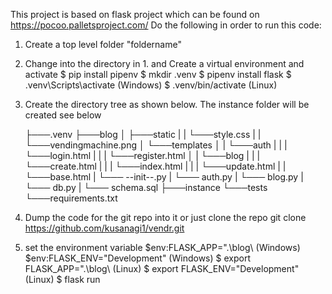 This project is based on flask project which can be found on https://pocoo.palletsproject.com/
Do the following in order to run this code:

1. Create a top level folder "foldername"
2. Change into the directory in 1. and Create a virtual environment and activate
   $ pip install pipenv
   $ mkdir .venv
   $ pipenv install flask
   $ .venv\Scripts\activate (Windows)
   $ .venv/bin/activate (Linux)

3. Create the directory tree as shown below. The instance folder will be
   created see below

   ├───.venv
   ├───blog
   │ ├───static
   | | └───style.css
   | | └───vendingmachine.png
   │ └───templates
   │ | └───auth
   | | | └───login.html
   | | | └───register.html
   │ | └───blog
   | | | └───create.html
   | | | └───index.html
   | | | └───update.html
   | | └───base.html
   | └─── --init--.py
   | └─── auth.py
   | └─── blog.py
   | └─── db.py
   | └─── schema.sql
   ├───instance
   └───tests
   └───requirements.txt

4. Dump the code for the git repo into it or just clone the repo
   git clone https://github.com/kusanagi1/vendr.git
5. set the environment variable
   $env:FLASK_APP=".\blog\ (Windows)
   $env:FLASK_ENV="Development" (Windows)
   $ export FLASK_APP=".\blog\ (Linux)
   $ export FLASK_ENV="Development" (Linux)
   $ flask run
